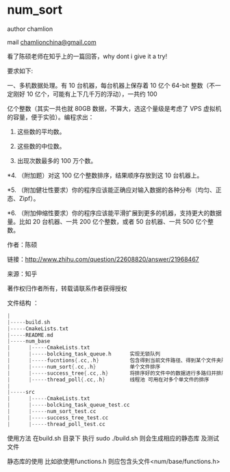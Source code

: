 # num_sort
author  chamlion 

mail    chamlionchina@gmail.com

看了陈硕老师在知乎上的一篇回答，why dont i give it a try!

要求如下:

一、多机数据处理。有 10 台机器，每台机器上保存着 10 亿个 64-bit 整数（不一定刚好 10 亿个，可能有上下几千万的浮动），一共约 100

亿个整数（其实一共也就 80GB 数据，不算大，选这个量级是考虑了 VPS 虚拟机的容量，便于实验）。编程求出：

1. 这些数的平均数。

2. 这些数的中位数。

3. 出现次数最多的 100 万个数。

*4. （附加题）对这 100 亿个整数排序，结果顺序存放到这 10 台机器上。

*5. （附加健壮性要求）你的程序应该能正确应对输入数据的各种分布（均匀、正态、Zipf）。

*6. （附加伸缩性要求）你的程序应该能平滑扩展到更多的机器，支持更大的数据量。比如 20 台机器、一共 200 亿个整数，或者 50 台机器、一共 500 亿个整数。

作者：陈硕

链接：http://www.zhihu.com/question/22608820/answer/21968467

来源：知乎

著作权归作者所有，转载请联系作者获得授权

文件结构 ：
``` c++
|
|-----build.sh 
|-----CmakeLists.txt
|-----README.md
|-----num_base
|      |-----CmakeLists.txt
|      |-----bolcking_task_queue.h      实现无锁队列
|      |-----fucntions{.cc,.h}          包含得到当前文件路径、得到某个文件夹所有文件名、程序运行时间计时、noncopyable类 
|      |-----num_sort{.cc,.h}           单个文件排序
|      |-----success_tree{.cc,.h}       将排序好的文件中的数据进行多路归并排序
|      |-----thread_poll{.cc,.h}        线程池 可用在对多个单文件的排序
|     
|-----src
|      |-----CmakeLists.txt
|      |-----bolcking_task_queue_test.cc   
|      |-----num_sort_test.cc
|      |-----success_tree_test.cc
|      |-----thread_poll_test.cc
``` 

使用方法       在build.sh 目录下 执行 sudo ./build.sh  则会生成相应的静态库 及测试文件

静态库的使用   比如欲使用functions.h 则应包含头文件<num/base/functions.h>

